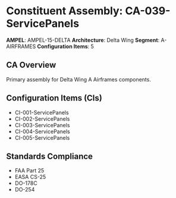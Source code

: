 # Constituent Assembly: CA-039-ServicePanels

**AMPEL**: AMPEL-15-DELTA
**Architecture**: Delta Wing
**Segment**: A-AIRFRAMES
**Configuration Items**: 5

## CA Overview
Primary assembly for Delta Wing A Airframes components.

## Configuration Items (CIs)
- CI-001-ServicePanels
- CI-002-ServicePanels
- CI-003-ServicePanels
- CI-004-ServicePanels
- CI-005-ServicePanels

## Standards Compliance
- FAA Part 25
- EASA CS-25
- DO-178C
- DO-254
